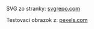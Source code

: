 SVG zo stranky: [svgrepo.com](https://www.svgrepo.com)

Testovaci obrazok z: [pexels.com](https://www.pexels.com/photo/grey-sneakers-with-dense-surface-of-texture-for-comfortable-everyday-wearing-1464625/)
